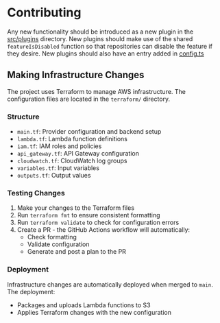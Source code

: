 # Contributing

Any new functionality should be introduced as a new plugin in the [src/plugins](./src/plugins) directory. New plugins should make use of the shared `featureIsDisabled` function so that repositories can disable the feature if they desire. New plugins should also have an entry added in [config.ts](./src/config.ts)

## Making Infrastructure Changes

The project uses Terraform to manage AWS infrastructure. The configuration files are located in the `terraform/` directory.

### Structure

- `main.tf`: Provider configuration and backend setup
- `lambda.tf`: Lambda function definitions
- `iam.tf`: IAM roles and policies
- `api_gateway.tf`: API Gateway configuration
- `cloudwatch.tf`: CloudWatch log groups
- `variables.tf`: Input variables
- `outputs.tf`: Output values

### Testing Changes

1. Make your changes to the Terraform files
2. Run `terraform fmt` to ensure consistent formatting
3. Run `terraform validate` to check for configuration errors
4. Create a PR - the GitHub Actions workflow will automatically:
   - Check formatting
   - Validate configuration
   - Generate and post a plan to the PR

### Deployment

Infrastructure changes are automatically deployed when merged to `main`. The deployment:
- Packages and uploads Lambda functions to S3
- Applies Terraform changes with the new configuration
